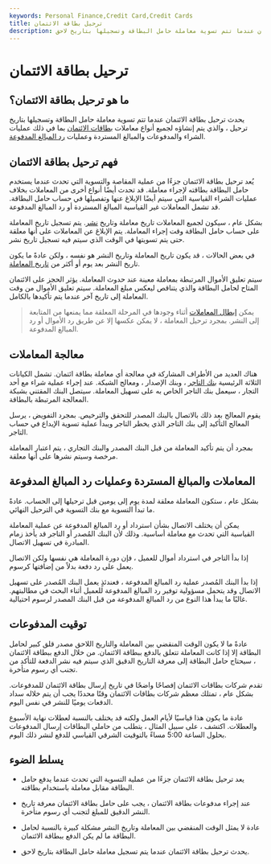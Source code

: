 ```yaml
---
keywords: Personal Finance,Credit Card,Credit Cards
title: ترحيل بطاقة الائتمان
description: يحدث ترحيل بطاقة الائتمان عندما تتم تسوية معاملة حامل البطاقة وتسجيلها بتاريخ لاحق.
---
```


# ترحيل بطاقة الائتمان
## ما هو ترحيل بطاقة الائتمان؟

يحدث ترحيل بطاقة الائتمان عندما تتم تسوية معاملة حامل البطاقة وتسجيلها بتاريخ ترحيل ، والذي يتم إنشاؤه لجميع أنواع معاملات [بطاقات الائتمان](/creditcard) بما في ذلك عمليات الشراء والمدفوعات والمبالغ المستردة وعمليات [رد المبالغ المدفوعة](/chargeback).

## فهم ترحيل بطاقة الائتمان

يُعد ترحيل بطاقة الائتمان جزءًا من عملية المقاصة والتسوية التي تحدث عندما يستخدم حامل البطاقة بطاقته لإجراء معاملة. قد تحدث أيضًا أنواع أخرى من المعاملات بخلاف عمليات الشراء القياسية التي سيتم أيضًا الإبلاغ عنها وتفصيلها في حساب حامل البطاقة. قد تشمل المعاملات غير القياسية المبالغ المستردة أو رد المبالغ المدفوعة.

بشكل عام ، سيكون لجميع المعاملات تاريخ معاملة وتاريخ [نشر](/post-date). يتم تسجيل تاريخ المعاملة على حساب حامل البطاقة وقت إجراء المعاملة. يتم الإبلاغ عن المعاملات على أنها معلقة حتى يتم تسويتها في الوقت الذي سيتم فيه تسجيل تاريخ نشر.

في بعض الحالات ، قد يكون تاريخ المعاملة وتاريخ النشر هو نفسه ، ولكن عادةً ما يكون تاريخ النشر بعد يوم أو أكثر من [تاريخ المعاملة](/transaction-date).

سيتم تعليق الأموال المرتبطة بمعاملة معينة عند حدوث المعاملة. يؤثر الحجز على الائتمان المتاح لحامل البطاقة والذي يتناقص ليعكس مبلغ المعاملة. سيتم تعليق الأموال من وقت المعاملة إلى تاريخ آخر عندما يتم تأكيدها بالكامل.

> يمكن [إبطال المعاملات](/void-transaction) أثناء وجودها في المرحلة المعلقة مما يمنعها من المتابعة إلى النشر. بمجرد ترحيل المعاملة ، لا يمكن عكسها إلا عن طريق رد الأموال أو رد المبالغ المدفوعة.

>

## معالجة المعاملات

هناك العديد من الأطراف المشاركة في معالجة أي معاملة بطاقة ائتمان. تشمل الكيانات الثلاثة الرئيسية [بنك التاجر](/acquirer) ، وبنك الإصدار ، ومعالج الشبكة. عند إجراء عملية شراء مع أحد التجار ، سيعمل بنك التاجر الخاص به على تسهيل المعاملة. سيتصل البنك المقتني بشبكة المعالجة المرتبطة بالبطاقة.

يقوم المعالج بعد ذلك بالاتصال بالبنك المصدر للتحقق والترخيص. بمجرد التفويض ، يرسل المعالج التأكيد إلى بنك التاجر الذي يخطر التاجر ويبدأ عملية تسوية الإيداع في حساب التاجر.

بمجرد أن يتم تأكيد المعاملة من قبل البنك المصدر والبنك التجاري ، يتم اعتبار المعاملة مرخصة وسيتم نشرها على أنها معلقة.

## المعاملات والمبالغ المستردة وعمليات رد المبالغ المدفوعة

بشكل عام ، ستكون المعاملة معلقة لمدة يوم إلى يومين قبل ترحيلها إلى الحساب. عادةً ما تبدأ التسوية مع بنك التسوية في الترحيل النهائي.

يمكن أن يختلف الاتصال بشأن استرداد أو رد المبالغ المدفوعة عن عملية المعاملة القياسية التي تحدث مع معاملة أساسية. وذلك لأن البنك المُصدر أو التاجر قد يأخذ زمام المبادرة في تسهيل الاتصال.

إذا بدأ التاجر في استرداد أموال للعميل ، فإن دورة المعاملة هي نفسها ولكن الاتصال يعمل على رد دفعة بدلاً من إضافتها كرسوم.

إذا بدأ البنك المُصدر عملية رد المبالغ المدفوعة ، فعندئذٍ يعمل البنك المُصدر على تسهيل الاتصال وقد يتحمل مسؤولية توفير رد المبالغ المدفوعة للعميل أثناء البحث في مطالبتهم. غالبًا ما يبدأ هذا النوع من رد المبالغ المدفوعة من قبل البنك المصدر لرسوم احتيالية.

## توقيت المدفوعات

عادةً ما لا يكون الوقت المنقضي بين المعاملة والتاريخ اللاحق مصدر قلق كبير لحامل البطاقة إلا إذا كانت المعاملة تتعلق بالدفع ببطاقة الائتمان. من خلال الدفع ببطاقة الائتمان ، سيحتاج حامل البطاقة إلى معرفة التاريخ الدقيق الذي سيتم فيه نشر الدفعة للتأكد من تجنب أي رسوم متأخرة.

تقدم شركات بطاقات الائتمان إفصاحًا واضحًا في تاريخ إرسال بطاقة الائتمان للمدفوعات. بشكل عام ، تمتلك معظم شركات بطاقات الائتمان وقتًا محددًا يجب أن يتم خلاله سداد الدفعات يوميًا للنشر في نفس اليوم.

عادة ما يكون هذا قياسيًا لأيام العمل ولكنه قد يختلف بالنسبة لعطلات نهاية الأسبوع والعطلات. اكتشف ، على سبيل المثال ، يتطلب من حاملي البطاقات إرسال المدفوعات بحلول الساعة 5:00 مساءً بالتوقيت الشرقي القياسي للدفع لنشر ذلك اليوم.

## يسلط الضوء

- يعد ترحيل بطاقة الائتمان جزءًا من عملية التسوية التي تحدث عندما يدفع حامل البطاقة مقابل معاملة باستخدام بطاقته.

- عند إجراء مدفوعات بطاقة الائتمان ، يجب على حامل بطاقة الائتمان معرفة تاريخ النشر الدقيق للمبلغ لتجنب أي رسوم متأخرة.

- عادة لا يمثل الوقت المنقضي بين المعاملة وتاريخ النشر مشكلة كبيرة بالنسبة لحامل البطاقة ما لم يكن الدفع ببطاقة الائتمان.

- يحدث ترحيل بطاقة الائتمان عندما يتم تسجيل معاملة حامل البطاقة بتاريخ لاحق.

